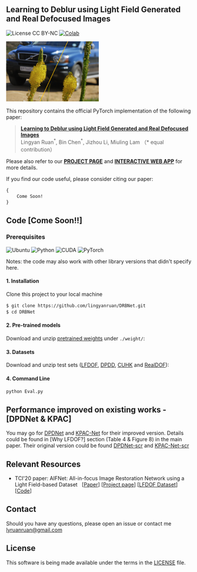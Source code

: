 ## Learning to Deblur using Light Field Generated and Real Defocused Images

![License CC BY-NC](https://img.shields.io/badge/License-GNU_AGPv3-yellowgreen.svg?style=flat)
[![Colab](https://colab.research.google.com/assets/colab-badge.svg)](https://colab.research.google.com/drive/1Jvfbn8HnWAmgTKFpU8fW56wXSbe1S2QI?usp=sharing)

<img src="./assets/teaser.png" width="50%" alt="teaser figure">

This repository contains the official PyTorch implementation of the following paper:

> **[Learning to Deblur using Light Field Generated and Real Defocused Images](placeholder)**<br>
> Lingyan Ruan<sup>\*</sup>, Bin Chen<sup>\*</sup>, Jizhou Li, Miuling Lam （\* equal contribution）

Please also refer to our **[PROJECT PAGE](https://XI5TAU4HRB3HSAKW.anvil.app/FJJ5EACSBF63RE7RQL2K6ZDZ)** and **[INTERACTIVE WEB APP](https://XI5TAU4HRB3HSAKW.anvil.app/FJJ5EACSBF63RE7RQL2K6ZDZ)** for more details.

If you find our code useful, please consider citing our paper:

```
{
    Come Soon!
}
```

## Code [Come Soon!!]

### Prerequisites

![Ubuntu](https://img.shields.io/badge/Ubuntu-16.0.4%20&%2018.0.4-blue.svg?style=plastic)
![Python](https://img.shields.io/badge/Python-3.8.8-yellowgreen.svg?style=plastic)
![CUDA](https://img.shields.io/badge/CUDA-10.2%20-yellowgreen.svg?style=plastic)
![PyTorch](https://img.shields.io/badge/PyTorch-1.8.0-yellowgreen.svg?style=plastic)

Notes: the code may also work with other library versions that didn't specify here.

#### 1. Installation

Clone this project to your local machine

```bash
$ git clone https://github.com/lingyanruan/DRBNet.git
$ cd DRBNet
```

#### 2. Pre-trained models

Download and unzip [pretrained weights](placeholder) under `./weight/`:

#### 3. Datasets

Download and unzip test sets ([LFDOF](https://sweb.cityu.edu.hk/miullam/AIFNET/), [DPDD](https://github.com/Abdullah-Abuolaim/defocus-deblurring-dual-pixel), [CUHK](http://www.cse.cuhk.edu.hk/~leojia/projects/dblurdetect/dataset.html) and [RealDOF](https://www.dropbox.com/s/arox1aixvg67fw5/RealDOF.zip?dl=1)):

#### 4. Command Line

```shell
python Eval.py
```
## Performance improved on existing works - [DPDNet & KPAC]

You may go for [DPDNet](https://github.com/lingyanruan/DPDNet) and [KPAC-Net](https://github.com/lingyanruan/KPAC-Net) for their improved version. Details could be found in [Why LFDOF?] section (Table 4 & Figure 8) in the main paper. Their original version could be found [DPDNet-scr](https://github.com/Abdullah-Abuolaim/defocus-deblurring-dual-pixel) and [KPAC-Net-scr](https://github.com/lingyanruan/KPAC-Net)

## Relevant Resources

- TCI'20 paper: AIFNet: All-in-focus Image Restoration Network using a Light Field-based Dataset &nbsp; [[Paper](https://ieeexplore.ieee.org/document/9466450)] [[Project page](https://sweb.cityu.edu.hk/miullam/AIFNET/)] [[LFDOF Dataset](https://sweb.cityu.edu.hk/miullam/AIFNET/)] [[Code](https://github.com/HyeongseokSon1/KPAC)]

## Contact

Should you have any questions, please open an issue or contact me [lyruanruan@gmail.com](mailto:lyruanruan@gmail.com)

## License

This software is being made available under the terms in the [LICENSE](LICENSE) file.
